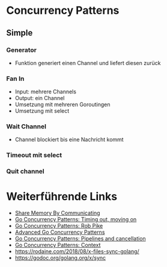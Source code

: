 
# Concurrency Patterns

## Simple
### Generator

* Funktion generiert einen Channel und liefert diesen zurück


### Fan In

* Input: mehrere Channels 
* Output: ein Channel
* Umsetzung mit mehreren Goroutingen
* Umsetzung mit select

### Wait Channel

* Channel blockiert bis eine Nachricht kommt

### Timeout mit select

### Quit channel

# Weiterführende Links

* [Share Memory By Communicating](https://blog.golang.org/share-memory-by-communicating)
* [Go Concurrency Patterns: Timing out, moving on](https://blog.golang.org/go-concurrency-patterns-timing-out-and)
* [Go Concurrency Patterns: Rob Pike](https://talks.golang.org/2012/concurrency.slide#1)
* [Advanced Go Concurrency Patterns](https://blog.golang.org/advanced-go-concurrency-patterns)
* [Go Concurrency Patterns: Pipelines and cancellation](https://blog.golang.org/pipelines)
* [Go Concurrency Patterns: Context](https://blog.golang.org/context)
* https://rodaine.com/2018/08/x-files-sync-golang/
* https://godoc.org/golang.org/x/sync